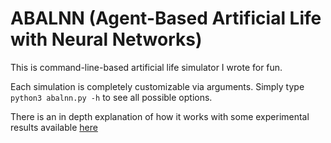# ABALNN (Agent-Based Artificial Life with Neural Networks)

This is command-line-based artificial life simulator I wrote for fun.

Each simulation is completely customizable via arguments. Simply type ```python3 abalnn.py -h``` to see all possible options.

There is an in depth explanation of how it works with some experimental results available [here](https://www.notion.so/amerotz/Evolving-Agent-Based-Artificial-Life-with-Neural-Networks-6739ee55f6424dfca31269bec12a5931)
